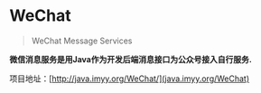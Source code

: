 # WeChat

> WeChat Message Services


**微信消息服务是用Java作为开发后端消息接口为公众号接入自行服务.**

项目地址：[http://java.imyy.org/WeChat/](java.imyy.org/WeChat)